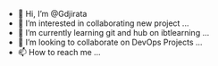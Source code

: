 - 👋 Hi, I’m @Gdjirata
- 👀 I’m interested in collaborating new project ...
- 🌱 I’m currently learning git and hub on ibtlearning ...
- 💞️ I’m looking to collaborate on DevOps Projects ...
- 📫 How to reach me ...

<!---
Gdjirata/Gdjirata is a ✨ special ✨ repository because its `README.md` (this file) appears on your GitHub profile.
You can click the Preview link to take a look at your changes.
--->
